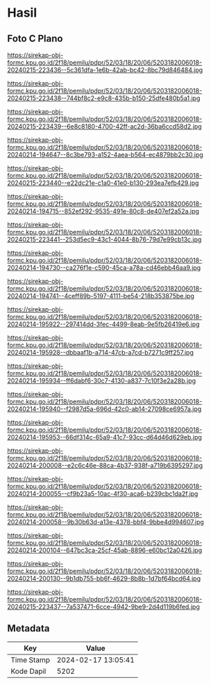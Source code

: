 # Hasil

## Foto C Plano

https://sirekap-obj-formc.kpu.go.id/2f18/pemilu/pdpr/52/03/18/20/06/5203182006018-20240215-223436--5c361dfa-1e6b-42ab-bc42-8bc79d846484.jpg

https://sirekap-obj-formc.kpu.go.id/2f18/pemilu/pdpr/52/03/18/20/06/5203182006018-20240215-223438--744bf8c2-e9c8-435b-b150-25dfe480b5a1.jpg

https://sirekap-obj-formc.kpu.go.id/2f18/pemilu/pdpr/52/03/18/20/06/5203182006018-20240215-223439--6e8c8180-4700-42ff-ac2d-36ba6ccd58d2.jpg

https://sirekap-obj-formc.kpu.go.id/2f18/pemilu/pdpr/52/03/18/20/06/5203182006018-20240214-194647--8c3be793-a152-4aea-b564-ec4879bb2c30.jpg

https://sirekap-obj-formc.kpu.go.id/2f18/pemilu/pdpr/52/03/18/20/06/5203182006018-20240215-223440--e22dc21e-c1a0-41e0-b130-293ea7efb429.jpg

https://sirekap-obj-formc.kpu.go.id/2f18/pemilu/pdpr/52/03/18/20/06/5203182006018-20240214-194715--852ef292-9535-491e-80c8-de407ef2a52a.jpg

https://sirekap-obj-formc.kpu.go.id/2f18/pemilu/pdpr/52/03/18/20/06/5203182006018-20240215-223441--253d5ec9-43c1-4044-8b76-79d7e99cb13c.jpg

https://sirekap-obj-formc.kpu.go.id/2f18/pemilu/pdpr/52/03/18/20/06/5203182006018-20240214-194730--ca276f1e-c590-45ca-a78a-cd46ebb46aa9.jpg

https://sirekap-obj-formc.kpu.go.id/2f18/pemilu/pdpr/52/03/18/20/06/5203182006018-20240214-194741--4ceff89b-5197-4111-be54-218b353875be.jpg

https://sirekap-obj-formc.kpu.go.id/2f18/pemilu/pdpr/52/03/18/20/06/5203182006018-20240214-195922--297414dd-3fec-4499-8eab-9e5fb26419e6.jpg

https://sirekap-obj-formc.kpu.go.id/2f18/pemilu/pdpr/52/03/18/20/06/5203182006018-20240214-195928--dbbaaf1b-a714-47cb-a7cd-b7271c9ff257.jpg

https://sirekap-obj-formc.kpu.go.id/2f18/pemilu/pdpr/52/03/18/20/06/5203182006018-20240214-195934--ff6dabf6-30c7-4130-a837-7c10f3e2a28b.jpg

https://sirekap-obj-formc.kpu.go.id/2f18/pemilu/pdpr/52/03/18/20/06/5203182006018-20240214-195940--f2987d5a-696d-42c0-ab14-27098ce6957a.jpg

https://sirekap-obj-formc.kpu.go.id/2f18/pemilu/pdpr/52/03/18/20/06/5203182006018-20240214-195953--66df314c-65a9-41c7-93cc-d64d46d629eb.jpg

https://sirekap-obj-formc.kpu.go.id/2f18/pemilu/pdpr/52/03/18/20/06/5203182006018-20240214-200008--e2c6c46e-88ca-4b37-938f-a719b6395297.jpg

https://sirekap-obj-formc.kpu.go.id/2f18/pemilu/pdpr/52/03/18/20/06/5203182006018-20240214-200055--cf9b23a5-10ac-4f30-aca6-b239cbc1da2f.jpg

https://sirekap-obj-formc.kpu.go.id/2f18/pemilu/pdpr/52/03/18/20/06/5203182006018-20240214-200058--9b30b63d-a13e-4378-bbf4-9bbe4d994607.jpg

https://sirekap-obj-formc.kpu.go.id/2f18/pemilu/pdpr/52/03/18/20/06/5203182006018-20240214-200104--647bc3ca-25cf-45ab-8896-e60bc12a0426.jpg

https://sirekap-obj-formc.kpu.go.id/2f18/pemilu/pdpr/52/03/18/20/06/5203182006018-20240214-200130--9b1db755-bb6f-4629-8b8b-1d7bf64bcd64.jpg

https://sirekap-obj-formc.kpu.go.id/2f18/pemilu/pdpr/52/03/18/20/06/5203182006018-20240215-223437--7a537471-6cce-4942-9be9-2d4d119b6fed.jpg


## Metadata

| Key        | Value               |
| ---------- | ------------------- |
| Time Stamp | 2024-02-17 13:05:41 |
| Kode Dapil | 5202                |



